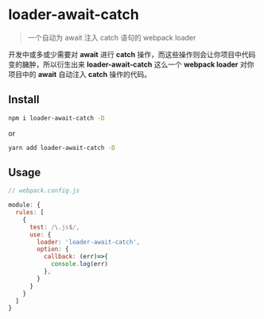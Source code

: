 # loader-await-catch

> 一个自动为 await 注入 catch 语句的 webpack loader

开发中或多或少需要对 **await** 进行 **catch** 操作，而这些操作则会让你项目中代码变的臃肿，所以衍生出来 **loader-await-catch** 这么一个 **webpack loader** 对你项目中的 **await** 自动注入 **catch** 操作的代码。
## Install

```bash
npm i loader-await-catch -D
```
or 
```bash
yarn add loader-await-catch -D
``` 
## Usage
```js
// webpack.config.js

module: {
  rules: [
    {
      test: /\.js$/,
      use: {
        loader: 'loader-await-catch',
        option: {
          callback: (err)=>{
            console.log(err)
          },
        }
      }
    }
  ]
}
```